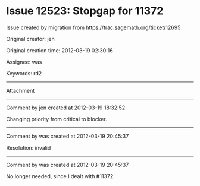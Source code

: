 # Issue 12523: Stopgap for 11372

Issue created by migration from https://trac.sagemath.org/ticket/12695

Original creator: jen

Original creation time: 2012-03-19 02:30:16

Assignee: was

Keywords: rd2




---

Attachment


---

Comment by jen created at 2012-03-19 18:32:52

Changing priority from critical to blocker.


---

Comment by was created at 2012-03-19 20:45:37

Resolution: invalid


---

Comment by was created at 2012-03-19 20:45:37

No longer needed, since I dealt with #11372.

